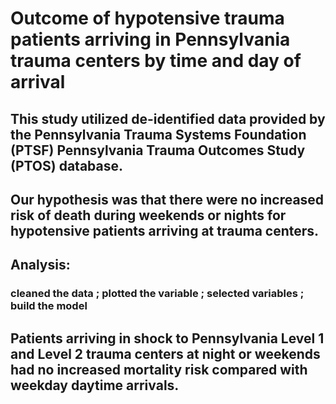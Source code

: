 # Outcome of hypotensive trauma patients arriving in Pennsylvania trauma centers by time and day of arrival
## This study utilized de-identified data provided by the Pennsylvania Trauma Systems Foundation (PTSF) Pennsylvania Trauma Outcomes Study (PTOS) database.
## Our hypothesis was that there were no increased risk of death during weekends or nights for hypotensive patients arriving at trauma centers.
## Analysis: 
### cleaned the data ; plotted the variable ; selected variables ; build the model
## Patients arriving in shock to Pennsylvania Level 1 and Level 2 trauma centers at night or weekends had no increased mortality risk compared with weekday daytime arrivals.

